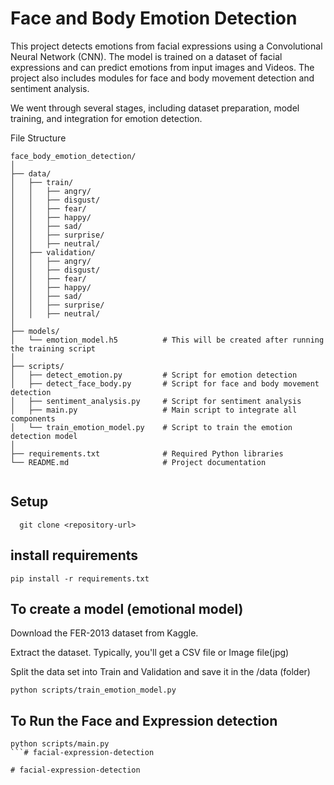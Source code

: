 # Face and Body Emotion Detection

This project detects emotions from facial expressions using a Convolutional Neural Network (CNN). The model is trained on a dataset of facial expressions and can predict emotions from input images and Videos. The project also includes modules for face and body movement detection and sentiment analysis.

We went through several stages, including dataset preparation, model training, and integration for emotion detection.


File Structure 

```
face_body_emotion_detection/
│
├── data/
│   ├── train/
│   │   ├── angry/
│   │   ├── disgust/
│   │   ├── fear/
│   │   ├── happy/
│   │   ├── sad/
│   │   ├── surprise/
│   │   ├── neutral/
│   ├── validation/
│   │   ├── angry/
│   │   ├── disgust/
│   │   ├── fear/
│   │   ├── happy/
│   │   ├── sad/
│   │   ├── surprise/
│   │   ├── neutral/
│
├── models/
│   └── emotion_model.h5          # This will be created after running the training script
│
├── scripts/
│   ├── detect_emotion.py         # Script for emotion detection
│   ├── detect_face_body.py       # Script for face and body movement detection
│   ├── sentiment_analysis.py     # Script for sentiment analysis
│   ├── main.py                   # Main script to integrate all components
│   └── train_emotion_model.py    # Script to train the emotion detection model
│
├── requirements.txt              # Required Python libraries
└── README.md                     # Project documentation


```


## Setup
 ```
   git clone <repository-url>

 ```

## install requirements

``` 
pip install -r requirements.txt

```

## To create a model (emotional model)

Download the FER-2013 dataset from Kaggle.

Extract the dataset. Typically, you'll get a CSV file or Image file(jpg)

Split the data set into Train and Validation and save it in the /data (folder)

```
python scripts/train_emotion_model.py
```

## To Run the Face and Expression detection

```
python scripts/main.py
```#   f a c i a l - e x p r e s s i o n - d e t e c t i o n  
 #   f a c i a l - e x p r e s s i o n - d e t e c t i o n  
 